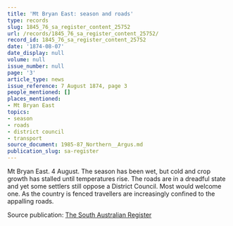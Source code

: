 ```yaml
---
title: 'Mt Bryan East: season and roads'
type: records
slug: 1845_76_sa_register_content_25752
url: /records/1845_76_sa_register_content_25752/
record_id: 1845_76_sa_register_content_25752
date: '1874-08-07'
date_display: null
volume: null
issue_number: null
page: '3'
article_type: news
issue_reference: 7 August 1874, page 3
people_mentioned: []
places_mentioned:
- Mt Bryan East
topics:
- season
- roads
- district council
- transport
source_document: 1985-87_Northern__Argus.md
publication_slug: sa-register
---
```


Mt Bryan East.  4 August.  The season has been wet, but cold and crop growth has stalled until temperatures rise.  The roads are in a dreadful state and yet some settlers still oppose a District Council.  Most would welcome one.  As the country is fenced travellers are increasingly confined to the appalling roads.

Source publication: [The South Australian Register](/publications/sa-register/)
